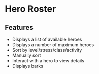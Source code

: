 # Hero Roster

## Features
- Displays a list of available heroes
- Displays a number of maximum heroes
- Sort by level/stress/class/activity
- Manually sort
- Interact with a hero to view details
- Displays barks


